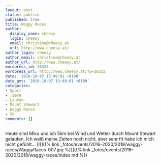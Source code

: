 ```yaml
---
layout: post
status: publish
published: true
title: Waggy Races
author:
  display_name: cheesy
  login: cheesy
  email: christine@cheesy.at
  url: http://www.cheesy.at/
author_login: cheesy
author_email: christine@cheesy.at
author_url: http://www.cheesy.at/
wordpress_id: 36323
wordpress_url: http://www.cheesy.at/?p=36323
date: '2018-10-07 15:49:01 +0100'
date_gmt: '2018-10-07 13:49:01 +0100'
categories:
- Sport
- Tiere
- Laufen
- Mount Stewart
- Waggy Races
- 5k
comments: []
---
```

Heute sind Miku und ich 5km bei Wind und Wetter durch Mount Stewart gelaufen. Ich weiß meine Zeiten noch nicht, aber sehr fit habe ich mich nicht gefühlt...
[![]({% link _fotos/events/2016-2020/2018/waggy-races/WaggyRaces-007.jpg %})]({% link _fotos/events/2016-2020/2018/waggy-races/index.md %})
